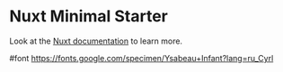 # Nuxt Minimal Starter

Look at the [Nuxt documentation](https://nuxt.com/docs/getting-started/introduction) to learn more.

#font
https://fonts.google.com/specimen/Ysabeau+Infant?lang=ru_Cyrl